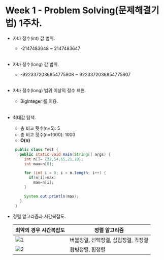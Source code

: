 Week 1 - Problem Solving(문제해결기법) 1주차.
===
* 자바 정수(int) 값 범위.
  * -2147483648 ~ 2147483647<br><br>
* 자바 정수(long) 값 범위.
  * -9223372036854775808 ~ 9223372036854775807<br><br>
* 자바 정수(long) 범위 이상의 정수 표현.
  * BigInteger 를 이용.<br><br>

* 최대값 탐색.

   * 총 비교 횟수(n=5): 5
   * 총 비교 횟수(n=1000): 1000<br>
   * **O(n)**
   
   ```java  
    public class Test {
      public static void main(String[] args) {
        int n[]= {32,54,65,21,10};
        int max=n[0];

        for (int i = 0; i < n.length; i++) {
          if(n[i]>max) 
            max=n[i];
        }

        System.out.println(max);
      } 
    }
   ```

* 정렬 알고리즘과 시간복잡도.

  |      최악의 경우 시간복잡도            | 정렬 알고리즘     | 
  ----------------- | ---------------------------- | 
  | ![1](https://user-images.githubusercontent.com/33312179/45468574-43616580-b760-11e8-96e5-f608bd7e6fd0.jpg)  | 버블정렬, 선택정렬, 삽입정렬, 퀵정렬  | 
  |  ![2](https://user-images.githubusercontent.com/33312179/45468598-6724ab80-b760-11e8-8cb3-2731bf0fd932.jpg)  | 합병정렬, 힙정렬  | 
  